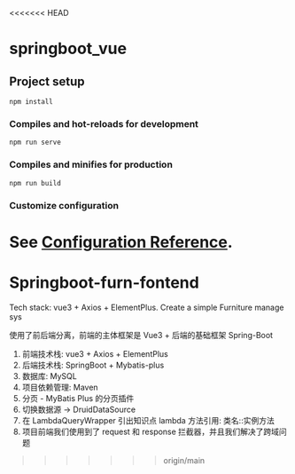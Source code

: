 <<<<<<< HEAD
# springboot_vue

## Project setup
```
npm install
```

### Compiles and hot-reloads for development
```
npm run serve
```

### Compiles and minifies for production
```
npm run build
```

### Customize configuration
See [Configuration Reference](https://cli.vuejs.org/config/).
=======
# Springboot-furn-fontend
Tech stack: vue3 + Axios + ElementPlus.  Create a simple Furniture manage sys


使用了前后端分离，前端的主体框架是 Vue3 + 后端的基础框架 Spring-Boot
1. 前端技术栈: vue3 + Axios + ElementPlus
2. 后端技术栈: SpringBoot + Mybatis-plus
3. 数据库: MySQL
4. 项目依赖管理: Maven
5. 分页 - MyBatis Plus 的分页插件
6. 切换数据源 -> DruidDataSource
7. 在 LambdaQueryWrapper 引出知识点 lambda 方法引用: 类名::实例方法
8. 项目前端我们使用到了 request 和 response 拦截器，并且我们解决了跨域问题
>>>>>>> origin/main
